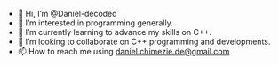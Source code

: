 - 👋 Hi, I’m @Daniel-decoded
- 👀 I’m interested in programming generally.
- 🌱 I’m currently learning to advance my skills on C++.
- 💞️ I’m looking to collaborate on C++ programming and developments.
- 📫 How to reach me using daniel.chimezie.de@gmail.com

<!---
Daniel-decoded/Daniel-decoded is a ✨ special ✨ repository because its `README.md` (this file) appears on your GitHub profile.
You can click the Preview link to take a look at your changes.
--->
